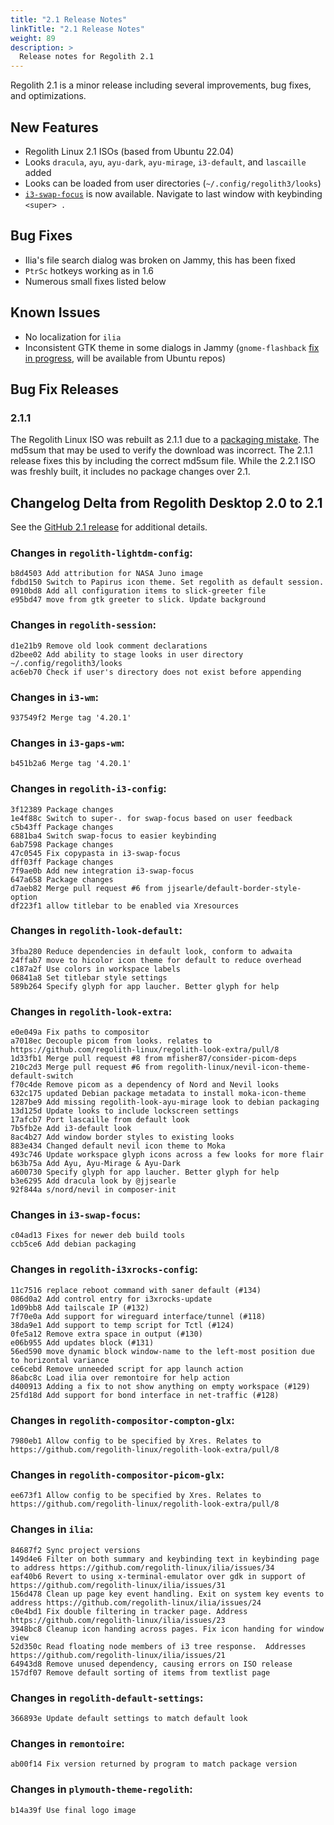 ```yaml
---
title: "2.1 Release Notes"
linkTitle: "2.1 Release Notes"
weight: 89
description: >
  Release notes for Regolith 2.1
---
```


Regolith 2.1 is a minor release including several improvements, bug fixes, and optimizations.

## New Features

* Regolith Linux 2.1 ISOs (based from Ubuntu 22.04)
* Looks `dracula`, `ayu`, `ayu-dark`, `ayu-mirage`, `i3-default`, and `lascaille` added
* Looks can be loaded from user directories (`~/.config/regolith3/looks`)
* [`i3-swap-focus`](https://github.com/olivierlemoal/i3-swap-focus) is now available. Navigate to last window with keybinding `<super> .`

## Bug Fixes

* Ilia's file search dialog was broken on Jammy, this has been fixed
* `PtrSc` hotkeys working as in 1.6
* Numerous small fixes listed below

## Known Issues

* No localization for `ilia` 
* Inconsistent GTK theme in some dialogs in Jammy (`gnome-flashback` [fix in progress](https://bugs.launchpad.net/ubuntu/+source/gnome-flashback/+bug/1979120), will be available from Ubuntu repos)

## Bug Fix Releases

### 2.1.1

The Regolith Linux ISO was rebuilt as 2.1.1 due to a [packaging mistake](https://github.com/regolith-linux/regolith-desktop/issues/692).  The md5sum that may be used to verify the download was incorrect.  The 2.1.1 release fixes this by including the correct md5sum file.  While the 2.2.1 ISO was freshly built, it includes no package changes over 2.1.


## Changelog Delta from Regolith Desktop 2.0 to 2.1

See the [GitHub 2.1 release](https://github.com/regolith-linux/voulage/releases/tag/pkgbuild-20220718_013033) for additional details.

### Changes in `regolith-lightdm-config`:
```
b8d4503 Add attribution for NASA Juno image
fdbd150 Switch to Papirus icon theme. Set regolith as default session.
0910bd8 Add all configuration items to slick-greeter file
e95bd47 move from gtk greeter to slick. Update background
```

### Changes in `regolith-session`:
```
d1e21b9 Remove old look comment declarations
d2bee02 Add ability to stage looks in user directory ~/.config/regolith3/looks
ac6eb70 Check if user's directory does not exist before appending
```

### Changes in `i3-wm`:
```
937549f2 Merge tag '4.20.1'
```

### Changes in `i3-gaps-wm`:
```
b451b2a6 Merge tag '4.20.1'
```

### Changes in `regolith-i3-config`:
```
3f12389 Package changes
1e4f88c Switch to super-. for swap-focus based on user feedback
c5b43ff Package changes
6881ba4 Switch swap-focus to easier keybinding
6ab7598 Package changes
47c0545 Fix copypasta in i3-swap-focus
dff03ff Package changes
7f9ae0b Add new integration i3-swap-focus
647a658 Package changes
d7aeb82 Merge pull request #6 from jjsearle/default-border-style-option
df223f1 allow titlebar to be enabled via Xresources
```

### Changes in `regolith-look-default`:
```
3fba280 Reduce dependencies in default look, conform to adwaita
24ffab7 move to hicolor icon theme for default to reduce overhead
c187a2f Use colors in workspace labels
06841a8 Set titlebar style settings
589b264 Specify glyph for app laucher. Better glyph for help
```

### Changes in `regolith-look-extra`:
```
e0e049a Fix paths to compositor
a7018ec Decouple picom from looks. relates to https://github.com/regolith-linux/regolith-look-extra/pull/8
1d33fb1 Merge pull request #8 from mfisher87/consider-picom-deps
210c2d3 Merge pull request #6 from regolith-linux/nevil-icon-theme-default-switch
f70c4de Remove picom as a dependency of Nord and Nevil looks
632c175 updated Debian package metadata to install moka-icon-theme
1287be9 Add missing regolith-look-ayu-mirage look to debian packaging
13d125d Update looks to include lockscreen settings
17afcb7 Port lascaille from default look
7b5fb2e Add i3-default look
8ac4b27 Add window border styles to existing looks
883e434 Changed default nevil icon theme to Moka
493c746 Update workspace glyph icons across a few looks for more flair
b63b75a Add Ayu, Ayu-Mirage & Ayu-Dark
a600730 Specify glyph for app laucher. Better glyph for help
b3e6295 Add dracula look by @jjsearle
92f844a s/nord/nevil in composer-init
```

### Changes in `i3-swap-focus`:
```
c04ad13 Fixes for newer deb build tools
ccb5ce6 Add debian packaging
```

### Changes in `regolith-i3xrocks-config`:
```
11c7516 replace reboot command with saner default (#134)
086d0a2 Add control entry for i3xrocks-update
1d09bb8 Add tailscale IP (#132)
7f70e0a Add support for wireguard interface/tunnel (#118)
38da9e1 Add support to temp script for Tctl (#124)
0fe5a12 Remove extra space in output (#130)
e06b955 Add updates block (#131)
56ed590 move dynamic block window-name to the left-most position due to horizontal variance
ce6cebd Remove unneeded script for app launch action
86abc8c Load ilia over remontoire for help action
d400913 Adding a fix to not show anything on empty workspace (#129)
25fd18d Add support for bond interface in net-traffic (#128)
```

### Changes in `regolith-compositor-compton-glx`:
```
7980eb1 Allow config to be specified by Xres. Relates to https://github.com/regolith-linux/regolith-look-extra/pull/8
```

### Changes in `regolith-compositor-picom-glx`:
```
ee673f1 Allow config to be specified by Xres. Relates to https://github.com/regolith-linux/regolith-look-extra/pull/8
```

### Changes in `ilia`:
```
84687f2 Sync project versions
149d4e6 Filter on both summary and keybinding text in keybinding page to address https://github.com/regolith-linux/ilia/issues/34
eaf40b6 Revert to using x-terminal-emulator over gdk in support of https://github.com/regolith-linux/ilia/issues/31
156d478 Clean up page key event handling. Exit on system key events to address https://github.com/regolith-linux/ilia/issues/24
c0e4bd1 Fix double filtering in tracker page. Address https://github.com/regolith-linux/ilia/issues/23
3948bc8 Cleanup icon handing across pages. Fix icon handing for window view
52d350c Read floating node members of i3 tree response.  Addresses https://github.com/regolith-linux/ilia/issues/21
64943d8 Remove unused dependency, causing errors on ISO release
157df07 Remove default sorting of items from textlist page
```

### Changes in `regolith-default-settings`:
```
366893e Update default settings to match default look
```

### Changes in `remontoire`:
```
ab00f14 Fix version returned by program to match package version
```

### Changes in `plymouth-theme-regolith`:
```
b14a39f Use final logo image
```
